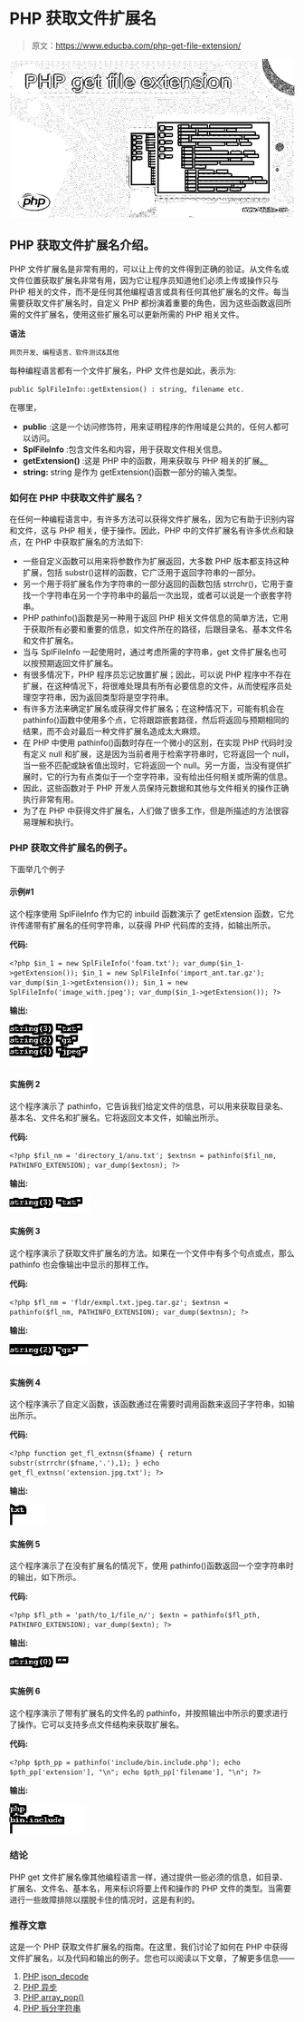 # PHP 获取文件扩展名

> 原文：<https://www.educba.com/php-get-file-extension/>

![PHP get file extension](img/9efd4dafd4b3f00a0ab313ee3f405c23.png)



## PHP 获取文件扩展名介绍。

PHP 文件扩展名是非常有用的，可以让上传的文件得到正确的验证。从文件名或文件位置获取扩展名非常有用，因为它让程序员知道他们必须上传或操作只与 PHP 相关的文件，而不是任何其他编程语言或具有任何其他扩展名的文件。每当需要获取文件扩展名时，自定义 PHP 都扮演着重要的角色，因为这些函数返回所需的文件扩展名，使用这些扩展名可以更新所需的 PHP 相关文件。

**语法**

<small>网页开发、编程语言、软件测试&其他</small>

每种编程语言都有一个文件扩展名，PHP 文件也是如此，表示为:

`public SplFileInfo::getExtension() : string, filename etc.`

在哪里，

*   **public** :这是一个访问修饰符，用来证明程序的作用域是公共的，任何人都可以访问。
*   **SplFileInfo** :包含文件名和内容，用于获取文件相关信息。
*   **getExtension()** :这是 PHP 中的函数，用来获取与 PHP 相关的扩展[。](https://www.educba.com/what-is-php/)
*   **string:** string 是作为 getExtension()函数一部分的输入类型。

### 如何在 PHP 中获取文件扩展名？

在任何一种编程语言中，有许多方法可以获得文件扩展名，因为它有助于识别内容和文件，这与 PHP 相关，便于操作。因此，PHP 中的文件扩展名有许多优点和缺点，在 PHP 中获取扩展名的方法如下:

*   一些自定义函数可以用来将参数作为扩展返回，大多数 PHP 版本都支持这种扩展，包括 substr()这样的函数，它广泛用于返回字符串的一部分。
*   另一个用于将扩展名作为字符串的一部分返回的函数包括 strrchr()，它用于查找一个字符串在另一个字符串中的最后一次出现，或者可以说是一个嵌套字符串。
*   PHP pathinfo()函数是另一种用于返回 PHP 相关文件信息的简单方法，它用于获取所有必要和重要的信息，如文件所在的路径，后跟目录名、基本文件名和文件扩展名。
*   当与 SplFileInfo 一起使用时，通过考虑所需的字符串，get 文件扩展名也可以按预期返回文件扩展名。
*   有很多情况下，PHP 程序员忘记放置扩展；因此，可以说 PHP 程序中不存在扩展，在这种情况下，将很难处理具有所有必要信息的文件，从而使程序员处理空字符串，因为返回类型将是空字符串。
*   有许多方法来确定扩展名或获得文件扩展名；在这种情况下，可能有机会在 pathinfo()函数中使用多个点，它将跟踪嵌套路径，然后将返回与预期相同的结果，而不会对最后一种文件扩展名造成太大麻烦。
*   在 PHP 中使用 pathinfo()函数时存在一个微小的区别，在实现 PHP 代码时没有定义 null 和扩展，这是因为当前者用于检索字符串时，它将返回一个 null，当一些不匹配或缺省值出现时，它将返回一个 null。另一方面，当没有提供扩展时，它的行为有点类似于一个空字符串，没有给出任何相关或所需的信息。
*   因此，这些函数对于 PHP 开发人员保持元数据和其他与文件相关的操作正确执行非常有用。
*   为了在 PHP 中获得文件扩展名，人们做了很多工作，但是所描述的方法很容易理解和执行。

### PHP 获取文件扩展名的例子。

下面举几个例子

#### 示例#1

这个程序使用 SplFileInfo 作为它的 inbuild 函数演示了 getExtension 函数，它允许传递带有扩展名的任何字符串，以获得 PHP 代码库的支持，如输出所示。

**代码:**

`<?php
$in_1 = new SplFileInfo('foam.txt');
var_dump($in_1->getExtension());
$in_1 = new SplFileInfo('import_ant.tar.gz');
var_dump($in_1->getExtension());
$in_1 = new SplFileInfo('image_with.jpeg');
var_dump($in_1->getExtension());
?>`

**输出:**

![PHP get file extension output 1](img/37fec98fba9179d1e04f7383d2a460bc.png)



#### 实施例 2

这个程序演示了 pathinfo，它告诉我们给定文件的信息，可以用来获取目录名、基本名、文件名和扩展名。它将返回文本文件，如输出所示。

**代码:**

`<?php
$fil_nm = 'directory_1/anu.txt';
$extnsn = pathinfo($fil_nm, PATHINFO_EXTENSION);
var_dump($extnsn);
?>`

**输出:**

![PHP get file extension output 2](img/37623483873341838d0199d1996c1c57.png)



#### 实施例 3

这个程序演示了获取文件扩展名的方法。如果在一个文件中有多个句点或点，那么 pathinfo 也会像输出中显示的那样工作。

**代码:**

`<?php
$fl_nm = 'fldr/exmpl.txt.jpeg.tar.gz';
$extnsn = pathinfo($fl_nm, PATHINFO_EXTENSION);
var_dump($extnsn);
?>`

**输出:**

![output 3](img/76fd2add4d5eb00d07d2511016693972.png)



#### 实施例 4

这个程序演示了自定义函数，该函数通过在需要时调用函数来返回子字符串，如输出所示。

**代码:**

`<?php
function get_fl_extnsn($fname) {
return substr(strrchr($fname,'.'),1);
}
echo get_fl_extnsn('extension.jpg.txt');
?>`

**输出:**

![output 4](img/58b56a2a5e312de05b715eab1ab34cb9.png)



#### 实施例 5

这个程序演示了在没有扩展名的情况下，使用 pathinfo()函数返回一个空字符串时的输出，如下所示。

**代码:**

`<?php
$fl_pth = 'path/to_1/file_n/';
$extn = pathinfo($fl_pth, PATHINFO_EXTENSION);
var_dump($extn);
?>`

**输出:**

![output 5](img/92508f83a45c01f2163792ecac76a4ef.png)



#### 实施例 6

这个程序演示了带有扩展名的文件名的 pathinfo，并按照输出中所示的要求进行了操作。它可以支持多点文件结构来获取扩展名。

**代码:**

`<?php
$pth_pp = pathinfo('include/bin.include.php');
echo $pth_pp['extension'], "\n";
echo $pth_pp['filename'], "\n";
?>`

**输出:**

![output 6](img/3447c2924657047315f85b96a175202a.png)



### 结论

PHP get 文件扩展名像其他编程语言一样，通过提供一些必须的信息，如目录、扩展名、文件名、基本名，用来标识将要上传和操作的 PHP 文件的类型。当需要进行一些故障排除以摆脱卡住的情况时，这是有利的。

### 推荐文章

这是一个 PHP 获取文件扩展名的指南。在这里，我们讨论了如何在 PHP 中获得文件扩展名，以及代码和输出的例子。您也可以阅读以下文章，了解更多信息——

1.  [PHP json_decode](https://www.educba.com/php-json_decode/)
2.  [PHP 异步](https://www.educba.com/php-async/)
3.  [PHP array_pop()](https://www.educba.com/php-array_pop/)
4.  [PHP 拆分字符串](https://www.educba.com/php-split-string/)





